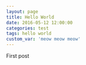 ```yaml
---
layout: page
title: Hello World
date: 2016-05-12 12:00:00
categories: test
tags: hello world
custom_var: 'meow meow meow'
---
```


First post
